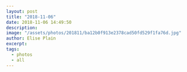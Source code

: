```yaml
---
layout: post
title: "2018-11-06"
date: 2018-11-06 14:49:50
description: 
image: "/assets/photos/201811/ba12b0f913e2378cad50fd529f1fa76d.jpg"
author: Elise Plain
excerpt: 
tags: 
  - photos
  - all
---
```



<p></p>
